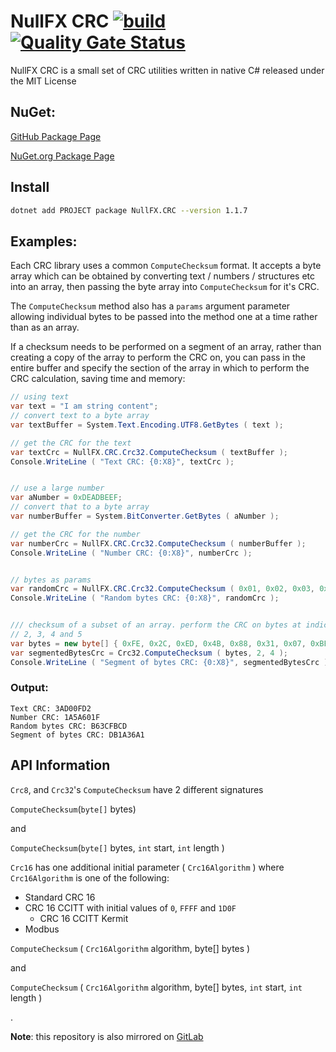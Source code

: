 ﻿# NullFX CRC [![build](https://github.com/nullfx/NullFX.CRC/actions/workflows/cicd-actions.yml/badge.svg)](https://github.com/nullfx/NullFX.CRC/actions/workflows/cicd-actions.yml) [![Quality Gate Status](https://sonarcloud.io/api/project_badges/measure?project=nullfx_NullFX.CRC&metric=alert_status)](https://sonarcloud.io/dashboard?id=nullfx_NullFX.CRC)

NullFX CRC is a small set of CRC utilities written in native C# released under the MIT License

## NuGet:

[GitHub Package Page](https://github.com/nullfx/NullFX.CRC/packages)

[NuGet.org Package Page](https://www.nuget.org/packages/NullFX.CRC)

## Install

```sh
dotnet add PROJECT package NullFX.CRC --version 1.1.7
```

## Examples:

Each CRC library uses a common `ComputeChecksum` format. It accepts a byte array which can be obtained by converting text / numbers / structures etc into an array, then passing the byte array into `ComputeChecksum` for it's CRC.

The `ComputeChecksum` method also has a `params` argument parameter allowing individual bytes to be passed into the method one at a time rather than as an array.

If a checksum needs to be performed on a segment of an array, rather than creating a copy of the array to perform the CRC on, you can pass in the entire buffer and specify the section of the array in which to perform the CRC calculation, saving time and memory:

```csharp
// using text
var text = "I am string content";
// convert text to a byte array
var textBuffer = System.Text.Encoding.UTF8.GetBytes ( text );

// get the CRC for the text
var textCrc = NullFX.CRC.Crc32.ComputeChecksum ( textBuffer );
Console.WriteLine ( "Text CRC: {0:X8}", textCrc );


// use a large number
var aNumber = 0xDEADBEEF;
// convert that to a byte array
var numberBuffer = System.BitConverter.GetBytes ( aNumber );

// get the CRC for the number
var numberCrc = NullFX.CRC.Crc32.ComputeChecksum ( numberBuffer );
Console.WriteLine ( "Number CRC: {0:X8}", numberCrc );


// bytes as params
var randomCrc = NullFX.CRC.Crc32.ComputeChecksum ( 0x01, 0x02, 0x03, 0x04 );
Console.WriteLine ( "Random bytes CRC: {0:X8}", randomCrc );


/// checksum of a subset of an array. perform the CRC on bytes at indices
// 2, 3, 4 and 5
var bytes = new byte[] { 0xFE, 0x2C, 0xED, 0x4B, 0x88, 0x31, 0x07, 0xBE };
var segmentedBytesCrc = Crc32.ComputeChecksum ( bytes, 2, 4 );
Console.WriteLine ( "Segment of bytes CRC: {0:X8}", segmentedBytesCrc );
```

### Output:

```
Text CRC: 3AD00FD2
Number CRC: 1A5A601F
Random bytes CRC: B63CFBCD
Segment of bytes CRC: DB1A36A1
```

## API Information

`Crc8`, and `Crc32`'s `ComputeChecksum` have 2 different signatures

`ComputeChecksum`(`byte[]` bytes)

and

`ComputeChecksum`(`byte[]` bytes, `int` start, `int` length )

`Crc16` has one additional initial parameter ( `Crc16Algorithm` )
where `Crc16Algorithm` is one of the following:

- Standard CRC 16
- CRC 16 CCITT with initial values of `0`, `FFFF` and `1D0F`
  - CRC 16 CCITT Kermit
- Modbus

`ComputeChecksum` ( `Crc16Algorithm` algorithm, byte[] bytes )

and

`ComputeChecksum` ( `Crc16Algorithm` algorithm, byte[] bytes, `int` start, `int` length )

.

**Note**: this repository is also mirrored on [GitLab](https://gitlab.com/nullfx-crc/nullfx.crc)
